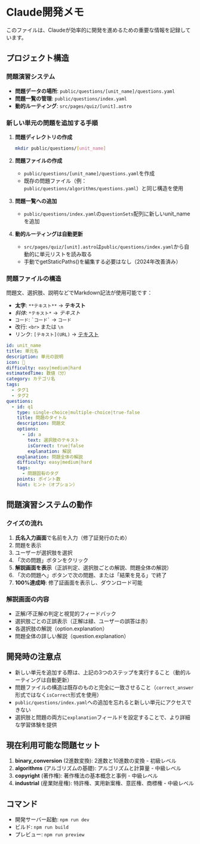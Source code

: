 # Claude開発メモ

このファイルは、Claudeが効率的に開発を進めるための重要な情報を記録しています。

## プロジェクト構造

### 問題演習システム

- **問題データの場所**: `public/questions/[unit_name]/questions.yaml`
- **問題一覧の管理**: `public/questions/index.yaml`
- **動的ルーティング**: `src/pages/quiz/[unit].astro`

### 新しい単元の問題を追加する手順

1. **問題ディレクトリの作成**
   ```bash
   mkdir public/questions/[unit_name]
   ```

2. **問題ファイルの作成**
   - `public/questions/[unit_name]/questions.yaml`を作成
   - 既存の問題ファイル（例：`public/questions/algorithms/questions.yaml`）と同じ構造を使用

3. **問題一覧への追加**
   - `public/questions/index.yaml`の`questionSets`配列に新しいunit_nameを追加

4. **動的ルーティングは自動更新**
   - `src/pages/quiz/[unit].astro`は`public/questions/index.yaml`から自動的に単元リストを読み取る
   - 手動でgetStaticPaths()を編集する必要はなし（2024年改善済み）

### 問題ファイルの構造

問題文、選択肢、説明などでMarkdown記法が使用可能です：
- **太字**: `**テキスト**` → **テキスト**
- *斜体*: `*テキスト*` → *テキスト*
- `コード`: `` `コード` `` → `コード`
- 改行: `<br>` または `\n`
- リンク: `[テキスト](URL)` → [テキスト](URL)

```yaml
id: unit_name
title: 単元名
description: 単元の説明
icon: 📝
difficulty: easy|medium|hard
estimatedTime: 数値（分）
category: カテゴリ名
tags:
  - タグ1
  - タグ2
questions:
  - id: q1
    type: single-choice|multiple-choice|true-false
    title: 問題のタイトル
    description: 問題文
    options:
      - id: a
        text: 選択肢のテキスト
        isCorrect: true|false
        explanation: 解説
    explanation: 問題全体の解説
    difficulty: easy|medium|hard
    tags:
      - 問題固有のタグ
    points: ポイント数
    hint: ヒント（オプション）
```

## 問題演習システムの動作

### クイズの流れ
1. **氏名入力画面**で名前を入力（修了証発行のため）
2. 問題を表示
3. ユーザーが選択肢を選択
4. 「次の問題」ボタンをクリック
5. **解説画面を表示**（正誤判定、選択肢ごとの解説、問題全体の解説）
6. 「次の問題へ」ボタンで次の問題、または「結果を見る」で終了
7. **100%達成時**: 修了証画面を表示し、ダウンロード可能

### 解説画面の内容
- 正解/不正解の判定と視覚的フィードバック
- 選択肢ごとの正誤表示（正解は緑、ユーザーの誤答は赤）
- 各選択肢の解説（option.explanation）
- 問題全体の詳しい解説（question.explanation）

## 開発時の注意点

- 新しい単元を追加する際は、上記の3つのステップを実行すること（動的ルーティングは自動更新）
- 問題ファイルの構造は既存のものと完全に一致させること（`correct_answer`形式ではなく`isCorrect`形式を使用）
- `public/questions/index.yaml`への追加を忘れると新しい単元にアクセスできない
- 選択肢と問題の両方に`explanation`フィールドを設定することで、より詳細な学習体験を提供

## 現在利用可能な問題セット

1. **binary_conversion** (2進数変換): 2進数と10進数の変換 - 初級レベル
2. **algorithms** (アルゴリズムの基礎): アルゴリズムと計算量 - 中級レベル  
3. **copyright** (著作権): 著作権法の基本概念と事例 - 中級レベル
4. **industrial** (産業財産権): 特許権、実用新案権、意匠権、商標権 - 中級レベル

## コマンド

- 開発サーバー起動: `npm run dev`
- ビルド: `npm run build`
- プレビュー: `npm run preview`